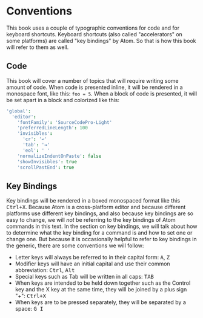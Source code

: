 # Conventions

This book uses a couple of typographic conventions for code and for keyboard shortcuts. Keyboard shortcuts (also called "accelerators" on some platforms) are called "key bindings" by Atom. So that is how this book will refer to them as well.

## Code

This book will cover a number of topics that will require writing some amount of code. When code is presented inline, it will be rendered in a monospace font, like this: `foo = 5`. When a block of code is presented, it will be set apart in a block and colorized like this:

```coffeescript
'global':
  'editor':
    'fontFamily': 'SourceCodePro-Light'
    'preferredLineLength': 100
    'invisibles':
      'cr': '↩'
      'tab': '⇥'
      'eol': ' '
    'normalizeIndentOnPaste': false
    'showInvisibles': true
    'scrollPastEnd': true
```

## Key Bindings

Key bindings will be rendered in a boxed monospaced format like this <kbd>Ctrl+X</kbd>. Because Atom is a cross-platform editor and because different platforms use different key bindings, and also because key bindings are so easy to change, we will *not* be referring to the key bindings of Atom commands in this text. In the section on key bindings, we will talk about how to determine what the key binding for a command is and how to set one or change one. But because it is occasionally helpful to refer to key bindings in the generic, there are some conventions we will follow:

* Letter keys will always be referred to in their capital form: <kbd>A</kbd>, <kbd>Z</kbd>
* Modifier keys will have an initial capital and use their common abbreviation: <kbd>Ctrl</kbd>, <kbd>Alt</kbd>
* Special keys such as Tab will be written in all caps: <kbd>TAB</kbd>
* When keys are intended to be held down together such as the Control key and the X key at the same time, they will be joined by a plus sign "+": <kbd>Ctrl+X</kbd>
* When keys are to be pressed separately, they will be separated by a space: <kbd>G I</kbd>
